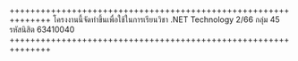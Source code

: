 ++++++++++++++++++++++++++++++++++++++++++++++++++++++++++++++
โครงงานนี้จัดทำขึ้นเพื่อใช้ในการเรียนวิชา .NET Technology 2/66 กลุ่ม 45
รหัสนิสิต 63410040 
++++++++++++++++++++++++++++++++++++++++++++++++++++++++++++++
